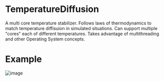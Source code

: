 # TemperatureDiffusion

A multi core temperature stabilizer. Follows laws of thermodynamics to match temperature diffisuion in simulated situations. Can support multiple "cores" each of different temperatures. Takes advantage of multithreading and other Operating System concepts.

# Example
![image](https://user-images.githubusercontent.com/38274348/191864285-37c078dc-18ae-45b7-a248-29a589cf0f69.png)

